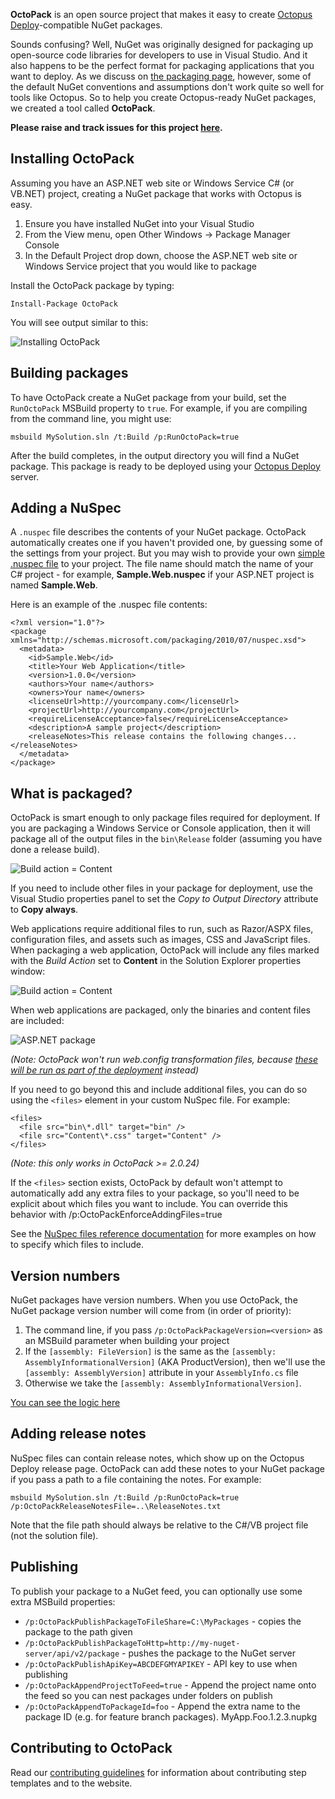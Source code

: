 **OctoPack** is an open source project that makes it easy to create [Octopus Deploy](http://octopusdeploy.com)-compatible NuGet packages.

Sounds confusing? Well, NuGet was originally designed for packaging up open-source code libraries for developers to use in Visual Studio. And it also happens to be the perfect format for packaging applications that you want to deploy. As we discuss on [the packaging page](http://octopusdeploy.com/documentation/packaging "Packaging NuGet packages for Octopus"), however, some of the default NuGet conventions and assumptions don't work quite so well for tools like Octopus. So to help you create Octopus-ready NuGet packages, we created a tool called **OctoPack**. 

**Please raise and track issues for this project [here](https://github.com/OctopusDeploy/Issues/issues/).**

## Installing OctoPack

Assuming you have an ASP.NET web site or Windows Service C# (or VB.NET) project, creating a NuGet package that works with Octopus is easy. 

1. Ensure you have installed NuGet into your Visual Studio
2. From the View menu, open Other Windows -> Package Manager Console
3. In the Default Project drop down, choose the ASP.NET web site or Windows Service project that you would like to package

Install the OctoPack package by typing:

    Install-Package OctoPack 

You will see output similar to this:

![Installing OctoPack](https://s3.amazonaws.com/octopus-images/doc/octopack/octopack-install.png "Installing OctoPack")
 
## Building packages

To have OctoPack create a NuGet package from your build, set the `RunOctoPack` MSBuild property to `true`. For example, if you are compiling from the command line, you might use:

    msbuild MySolution.sln /t:Build /p:RunOctoPack=true

After the build completes, in the output directory you will find a NuGet package. This package is ready to be deployed using your [Octopus Deploy](http://octopusdeploy.com) server.

## Adding a NuSpec

A `.nuspec` file describes the contents of your NuGet package. OctoPack automatically creates one if you haven't provided one, by guessing some of the settings from your project. But you may wish to provide your own [simple .nuspec file](http://docs.nuget.org/docs/reference/nuspec-reference "NuSpec file format") to your project. The file name should match the name of your C# project - for example, **Sample.Web.nuspec** if your ASP.NET project is named **Sample.Web**.

Here is an example of the .nuspec file contents:

	<?xml version="1.0"?>
	<package xmlns="http://schemas.microsoft.com/packaging/2010/07/nuspec.xsd">
	  <metadata>
	    <id>Sample.Web</id>
	    <title>Your Web Application</title>
	    <version>1.0.0</version>
	    <authors>Your name</authors>
	    <owners>Your name</owners>
	    <licenseUrl>http://yourcompany.com</licenseUrl>
	    <projectUrl>http://yourcompany.com</projectUrl>
	    <requireLicenseAcceptance>false</requireLicenseAcceptance>
	    <description>A sample project</description>
	    <releaseNotes>This release contains the following changes...</releaseNotes>
	  </metadata>
	</package>

## What is packaged?

OctoPack is smart enough to only package files required for deployment. If you are packaging a Windows Service or Console application, then it will package all of the output files in the `bin\Release` folder (assuming you have done a release build). 

![Build action = Content](https://s3.amazonaws.com/octopus-images/doc/octopack/octopack-new-package.png "Build action = Content")

If you need to include other files in your package for deployment, use the Visual Studio properties panel to set the *Copy to Output Directory* attribute to **Copy always**. 

Web applications require additional files to run, such as Razor/ASPX files, configuration files, and assets such as images, CSS and JavaScript files. When packaging a web application, OctoPack will include any files marked with the *Build Action* set to **Content** in the Solution Explorer properties window:

![Build action = Content](https://s3.amazonaws.com/octopus-images/doc/octopack/octopack-file-properties.png "Build action = Content")

When web applications are packaged, only the binaries and content files are included:

![ASP.NET package](https://s3.amazonaws.com/octopus-images/doc/octopack/octopack-new-package-web.png "ASP.NET package")

*(Note: OctoPack won't run web.config transformation files, because [these will be run as part of the deployment](http://octopusdeploy.com/documentation/features/xml-config) instead)*

If you need to go beyond this and include additional files, you can do so using the `<files>` element in your custom NuSpec file. For example:

    <files>
      <file src="bin\*.dll" target="bin" />
      <file src="Content\*.css" target="Content" />
    </files>

_(Note: this only works in OctoPack >= 2.0.24)_

If the `<files>` section exists, OctoPack by default won't attempt to automatically add any extra files to your package, so you'll need to be explicit about which files you want to include. You can override this behavior with /p:OctoPackEnforceAddingFiles=true

See the [NuSpec files reference documentation](http://docs.nuget.org/docs/reference/nuspec-reference#Specifying_Files_to_Include_in_the_Package) for more examples on how to specify which files to include.

## Version numbers

NuGet packages have version numbers. 
When you use OctoPack, the NuGet package version number will come from (in order of priority):

 1. The command line, if you pass `/p:OctoPackPackageVersion=<version>` as an MSBuild parameter when building your project
 2. If the `[assembly: FileVersion]` is the same as the `[assembly: AssemblyInformationalVersion]` (AKA ProductVersion), then we'll use the `[assembly: AssemblyVersion]` attribute in your `AssemblyInfo.cs` file
 3. Otherwise we take the `[assembly: AssemblyInformationalVersion]`.
  
[You can see the logic here](https://github.com/OctopusDeploy/OctoPack/blob/master/source/OctoPack.Tasks/GetAssemblyVersionInfo.cs) 

## Adding release notes

NuSpec files can contain release notes, which show up on the Octopus Deploy release page. OctoPack can add these notes to your NuGet package if you pass a path to a file containing the notes. For example:

    msbuild MySolution.sln /t:Build /p:RunOctoPack=true /p:OctoPackReleaseNotesFile=..\ReleaseNotes.txt

Note that the file path should always be relative to the C#/VB project file (not the solution file). 

## Publishing

To publish your package to a NuGet feed, you can optionally use some extra MSBuild properties:

 - `/p:OctoPackPublishPackageToFileShare=C:\MyPackages` - copies the package to the path given
 - `/p:OctoPackPublishPackageToHttp=http://my-nuget-server/api/v2/package` - pushes the package to the NuGet server
 - `/p:OctoPackPublishApiKey=ABCDEFGMYAPIKEY` - API key to use when publishing
 - `/p:OctoPackAppendProjectToFeed=true` - Append the project name onto the feed so you can nest packages under folders on publish
 - `/p:OctoPackAppendToPackageId=foo` - Append the extra name to the package ID (e.g. for feature branch packages). MyApp.Foo.1.2.3.nupkg

## Contributing to OctoPack

Read our [contributing guidelines](https://github.com/OctopusDeploy/OctoPack/blob/master/CONTRIBUTING.md) for information about contributing step templates and to the website.
